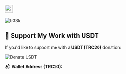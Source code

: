 <H2> <img src="https://media.giphy.com/media/hvRJCLFzcasrR4ia7z/giphy.gif" width="25px"></H2>

<p align="left"> 
    <img src="https://github-readme-stats.vercel.app/api?username=tr33k&show_icons=true&theme=dark" alt="tr33k" />
</p>

## 💸 Support My Work with USDT

If you'd like to support me with a **USDT (TRC20)** donation:

[![Donate USDT](https://img.shields.io/badge/Donate-USDT-green?logo=tether&style=for-the-badge)](https://tronscan.org/#/address/TJKpjZnKeu34x7k1DugUnLWQgEWu6As5Ga)

📬 **Wallet Address (TRC20):**

